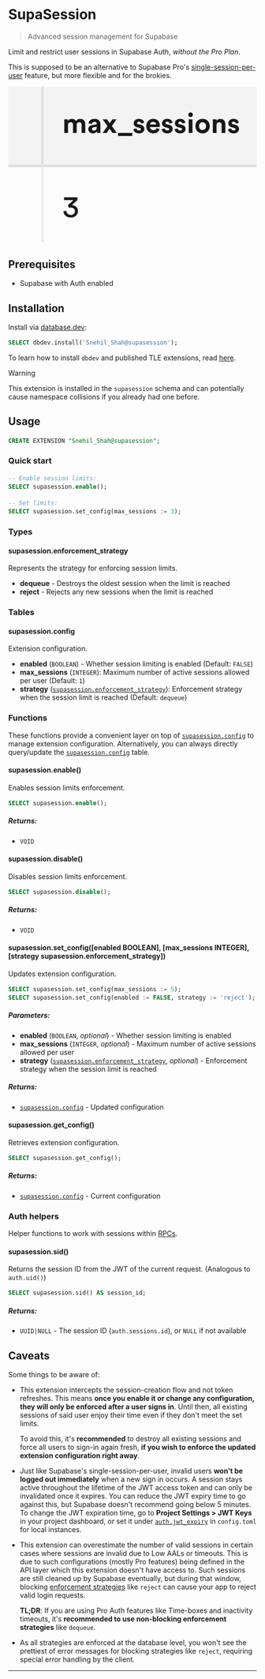 # SupaSession

> Advanced session management for Supabase

Limit and restrict user sessions in Supabase Auth, _without the Pro Plan_.

This is supposed to be an alternative to Supabase Pro's [single-session-per-user](https://supabase.com/docs/guides/auth/sessions#limiting-session-lifetime-and-number-of-allowed-sessions-per-user) feature, but more flexible and for the brokies.

![banner](https://raw.githubusercontent.com/Snehil-Shah/supasession/main/assets/banner.png)

## Prerequisites

- Supabase with Auth enabled

## Installation

Install via [database.dev](https://database.dev/Snehil_Shah/supasession):

```sql
SELECT dbdev.install('Snehil_Shah@supasession');
```

To learn how to install `dbdev` and published TLE extensions, read [here](https://supabase.github.io/dbdev/install-in-db-client/).

> [!WARNING]
> This extension is installed in the `supasession` schema and can potentially cause namespace collisions if you already had one before.

## Usage

```sql
CREATE EXTENSION "Snehil_Shah@supasession";
```

### Quick start

```sql
-- Enable session limits:
SELECT supasession.enable();

-- Set limits:
SELECT supasession.set_config(max_sessions := 3);
```

<!-- <docs> -->

### Types

#### supasession.enforcement_strategy

Represents the strategy for enforcing session limits.

- **dequeue** - Destroys the oldest session when the limit is reached
- **reject** - Rejects any new sessions when the limit is reached

### Tables

#### supasession.config

Extension configuration.

- **enabled** (`BOOLEAN`) - Whether session limiting is enabled (Default: `FALSE`)
- **max_sessions** (`INTEGER`): Maximum number of active sessions allowed per user (Default: `1`)
- **strategy** ([`supasession.enforcement_strategy`](#supasessionenforcement_strategy)): Enforcement strategy when the session limit is reached (Default: `dequeue`)

### Functions

These functions provide a convenient layer on top of [`supasession.config`](#supasessionconfig) to manage extension configuration.
Alternatively, you can always directly query/update the [`supasession.config`](#supasessionconfig) table.

#### supasession.enable()

Enables session limits enforcement.

```sql
SELECT supasession.enable();
```

##### Returns:
  - `VOID`

#### supasession.disable()

Disables session limits enforcement.

```sql
SELECT supasession.disable();
```

##### Returns:
  - `VOID`

#### supasession.set_config([enabled BOOLEAN], [max_sessions INTEGER], [strategy supasession.enforcement_strategy])

Updates extension configuration.

```sql
SELECT supasession.set_config(max_sessions := 5);
SELECT supasession.set_config(enabled := FALSE, strategy := 'reject');
```

##### Parameters:
  - **enabled** (`BOOLEAN`, *optional*) - Whether session limiting is enabled
  - **max_sessions** (`INTEGER`, *optional*) - Maximum number of active sessions allowed per user
  - **strategy** ([`supasession.enforcement_strategy`](#supasessionenforcement_strategy), *optional*) - Enforcement strategy when the session limit is reached

##### Returns:
  - [`supasession.config`](#supasessionconfig) - Updated configuration

#### supasession.get_config()

Retrieves extension configuration.

```sql
SELECT supasession.get_config();
```

##### Returns:
  - [`supasession.config`](#supasessionconfig) - Current configuration

### Auth helpers

Helper functions to work with sessions within [RPCs](https://docs.postgrest.org/en/stable/references/api/functions.html).

#### supasession.sid()

Returns the session ID from the JWT of the current request. (Analogous to `auth.uid()`)

```sql
SELECT supasession.sid() AS session_id;
```

##### Returns:
  - `UUID|NULL` - The session ID (`auth.sessions.id`), or `NULL` if not available

<!-- /<docs> -->

## Caveats

Some things to be aware of:

- This extension intercepts the session-creation flow and not token refreshes. This means **once you enable it or change any configuration, they will only be enforced after a user signs in**. Until then, all existing sessions of said user enjoy their time even if they don't meet the set limits.
  
  To avoid this, it's **recommended** to destroy all existing sessions and force all users to sign-in again fresh, **if you wish to enforce the updated extension configuration right away**.
- Just like Supabase's single-session-per-user, invalid users **won't be logged out immediately** when a new sign in occurs. A session stays active throughout the lifetime of the JWT access token and can only be invalidated once it expires. You can reduce the JWT expiry time to go against this, but Supabase doesn't recommend going below 5 minutes. To change the JWT expiration time, go to **Project Settings > JWT Keys** in your project dashboard, or set it under [`auth.jwt_expiry`](https://supabase.com/docs/guides/local-development/cli/config#auth.jwt_expiry) in `config.toml` for local instances.
- This extension can overestimate the number of valid sessions in certain cases where sessions are invalid due to Low AALs or timeouts. This is due to such configurations (mostly Pro features) being defined in the API layer which this extension doesn't have access to. Such sessions are still cleaned up by Supabase eventually, but during that window, blocking [enforcement strategies](#supasessionenforcement_strategy) like `reject` can cause your app to reject valid login requests.

  **TL;DR**: If you are using Pro Auth features like Time-boxes and inactivity timeouts, it's **recommended to use non-blocking enforcement strategies** like `dequeue`.
- As all strategies are enforced at the database level, you won't see the prettiest of error messages for blocking strategies like `reject`, requiring special error handling by the client.

***
